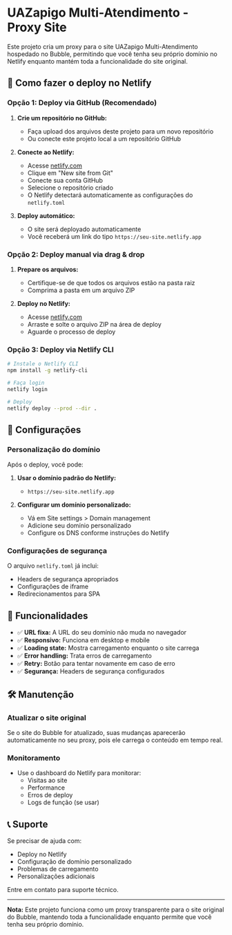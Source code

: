 # UAZapigo Multi-Atendimento - Proxy Site

Este projeto cria um proxy para o site UAZapigo Multi-Atendimento hospedado no Bubble, permitindo que você tenha seu próprio domínio no Netlify enquanto mantém toda a funcionalidade do site original.

## 🚀 Como fazer o deploy no Netlify

### Opção 1: Deploy via GitHub (Recomendado)

1. **Crie um repositório no GitHub:**
   - Faça upload dos arquivos deste projeto para um novo repositório
   - Ou conecte este projeto local a um repositório GitHub

2. **Conecte ao Netlify:**
   - Acesse [netlify.com](https://netlify.com)
   - Clique em "New site from Git"
   - Conecte sua conta GitHub
   - Selecione o repositório criado
   - O Netlify detectará automaticamente as configurações do `netlify.toml`

3. **Deploy automático:**
   - O site será deployado automaticamente
   - Você receberá um link do tipo `https://seu-site.netlify.app`

### Opção 2: Deploy manual via drag & drop

1. **Prepare os arquivos:**
   - Certifique-se de que todos os arquivos estão na pasta raiz
   - Comprima a pasta em um arquivo ZIP

2. **Deploy no Netlify:**
   - Acesse [netlify.com](https://netlify.com)
   - Arraste e solte o arquivo ZIP na área de deploy
   - Aguarde o processo de deploy

### Opção 3: Deploy via Netlify CLI

```bash
# Instale o Netlify CLI
npm install -g netlify-cli

# Faça login
netlify login

# Deploy
netlify deploy --prod --dir .
```

## 🔧 Configurações

### Personalização do domínio

Após o deploy, você pode:

1. **Usar o domínio padrão do Netlify:**
   - `https://seu-site.netlify.app`

2. **Configurar um domínio personalizado:**
   - Vá em Site settings > Domain management
   - Adicione seu domínio personalizado
   - Configure os DNS conforme instruções do Netlify

### Configurações de segurança

O arquivo `netlify.toml` já inclui:
- Headers de segurança apropriados
- Configurações de iframe
- Redirecionamentos para SPA

## 📱 Funcionalidades

- ✅ **URL fixa:** A URL do seu domínio não muda no navegador
- ✅ **Responsivo:** Funciona em desktop e mobile
- ✅ **Loading state:** Mostra carregamento enquanto o site carrega
- ✅ **Error handling:** Trata erros de carregamento
- ✅ **Retry:** Botão para tentar novamente em caso de erro
- ✅ **Segurança:** Headers de segurança configurados

## 🛠️ Manutenção

### Atualizar o site original

Se o site do Bubble for atualizado, suas mudanças aparecerão automaticamente no seu proxy, pois ele carrega o conteúdo em tempo real.

### Monitoramento

- Use o dashboard do Netlify para monitorar:
  - Visitas ao site
  - Performance
  - Erros de deploy
  - Logs de função (se usar)

## 📞 Suporte

Se precisar de ajuda com:
- Deploy no Netlify
- Configuração de domínio personalizado
- Problemas de carregamento
- Personalizações adicionais

Entre em contato para suporte técnico.

---

**Nota:** Este projeto funciona como um proxy transparente para o site original do Bubble, mantendo toda a funcionalidade enquanto permite que você tenha seu próprio domínio.
